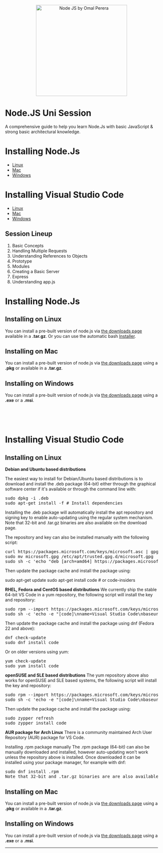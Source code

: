 <p align="center">
  <img alt="Node JS by Omal Perera" src="https://nodejs.org/static/images/logo-light.svg" width="300"/>
</p>

# Node.JS Uni Session
A comprehensive guide to help you learn Node.Js with basic JavaScript &amp; strong basic architectural knowledge.

# Installing Node.Js
* [Linux](#installing-on-linux)
* [Mac](#installing-on-mac)
* [Windows](#installing-on-windows)


# Installing Visual Studio Code
* [Linux](#installing-on-linux)
* [Mac](#installing-on-mac)
* [Windows](#installing-on-windows)


## Session Lineup
1. Basic Concepts
2. Handling Multiple Requests
3. Understanding References to Objects
4. Prototype
5. Modules
6. Creating a Basic Server
7. Express
8. Understanding app.js

# Installing Node.Js

## Installing on Linux
You can install a pre-built version of node.js via [the downloads page](http://nodejs.org/download/) available in a **.tar.gz**.
Or you can use the automatic bash [Installer](https://github.com/taaem/nodejs-linux-installer/releases).

## Installing on Mac
You can install a pre-built version of node.js via [the downloads page](http://nodejs.org/download/) using a **.pkg** or available in a **.tar.gz**.

## Installing on Windows
You can install a pre-built version of node.js via [the downloads page](http://nodejs.org/download/) using a **.exe** or a **.msi**.

<br><br><br>



# Installing Visual Studio Code

## Installing on Linux

**Debian and Ubuntu based distributions**

The easiest way to install for Debian/Ubuntu based distributions is to download and install the .deb package (64-bit) either through the graphical software center if it's available or through the command line with:

<pre>
sudo dpkg -i <file>.deb
sudo apt-get install -f # Install dependencies
</pre>

Installing the .deb package will automatically install the apt repository and signing key to enable auto-updating using the regular system mechanism. Note that 32-bit and .tar.gz binaries are also available on the download page.

The repository and key can also be installed manually with the following script:

<pre>
curl https://packages.microsoft.com/keys/microsoft.asc | gpg --dearmor > microsoft.gpg
sudo mv microsoft.gpg /etc/apt/trusted.gpg.d/microsoft.gpg
sudo sh -c 'echo "deb [arch=amd64] https://packages.microsoft.com/repos/vscode stable main" > /etc/apt/sources.list.d/vscode.list'
</pre>
Then update the package cache and install the package using:

</pre>
sudo apt-get update
sudo apt-get install code # or code-insiders
</pre>

**RHEL, Fedora and CentOS based distributions**
We currently ship the stable 64-bit VS Code in a yum repository, the following script will install the key and repository:

<pre>
sudo rpm --import https://packages.microsoft.com/keys/microsoft.asc
sudo sh -c 'echo -e "[code]\nname=Visual Studio Code\nbaseurl=https://packages.microsoft.com/yumrepos/vscode\nenabled=1\ngpgcheck=1\ngpgkey=https://packages.microsoft.com/keys/microsoft.asc" > /etc/yum.repos.d/vscode.repo'
</pre>

Then update the package cache and install the package using dnf (Fedora 22 and above):

<pre>
dnf check-update
sudo dnf install code
</pre>

Or on older versions using yum:

<pre>
yum check-update
sudo yum install code
</pre>

**openSUSE and SLE based distributions**
The yum repository above also works for openSUSE and SLE based systems, the following script will install the key and repository:

<pre>
sudo rpm --import https://packages.microsoft.com/keys/microsoft.asc
sudo sh -c 'echo -e "[code]\nname=Visual Studio Code\nbaseurl=https://packages.microsoft.com/yumrepos/vscode\nenabled=1\ntype=rpm-md\ngpgcheck=1\ngpgkey=https://packages.microsoft.com/keys/microsoft.asc" > /etc/zypp/repos.d/vscode.repo'
</pre>
Then update the package cache and install the package using:

<pre>
sudo zypper refresh
sudo zypper install code
</pre>

**AUR package for Arch Linux**
There is a community maintained Arch User Repository (AUR) package for VS Code.

Installing .rpm package manually
The .rpm package (64-bit) can also be manually downloaded and installed, however auto-updating won't work unless the repository above is installed. Once downloaded it can be installed using your package manager, for example with dnf:

<pre>
sudo dnf install <file>.rpm
Note that 32-bit and .tar.gz binaries are are also available on the download page.
</pre>

## Installing on Mac
You can install a pre-built version of node.js via [the downloads page](http://nodejs.org/download/) using a **.pkg** or available in a **.tar.gz**.

## Installing on Windows
You can install a pre-built version of node.js via [the downloads page](http://nodejs.org/download/) using a **.exe** or a **.msi**.

<hr>
